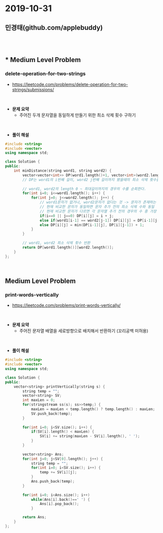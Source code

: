 # 2019-10-31
## 민경태(github.com/applebuddy)

<br>
<br>

## * Medium Level Problem 

### delete-operation-for-two-strings

- https://leetcode.com/problems/delete-operation-for-two-strings/submissions/

<br>

- **문제 요약**
  - 주어진 두개 문자열을 동일하게 만들기 위한 최소 삭제 횟수 구하기

<br>

- **풀이 해설**

~~~ C++
#include <string>
#include <vector>
using namespace std;

class Solution {
public:
    int minDistance(string word1, string word2) {
        vector<vector<int>> DP(word1.length()+1, vector<int>(word2.length()+1,0));
      	// DP는 word1의 i번째 길이, word2 j번째 길이까지 봤을때의 최소 삭제 횟수를 기록한다. 
      
      	// word1, word2의 length 0 ~ 최대길이까지의 경우의 수를 순회한다. 
        for(int i=0; i<=word1.length(); i++) {
            for(int j=0; j<=word2.length(); j++) {
              	// word1문자가 없거나, word2문자가 없다는 것 -> 문자가 존재하는 문자열은 전부 삭제되야 함
              	// 현재 비교한 문자가 동일하면 문자 추가 전의 최소 삭제 수와 동일
              	// 현재 비교한 문자가 다르면 각 문자열 추가 전의 경우의 수 중 가장 작은 최소삭제값 + 1
                if(i==0 || j==0) DP[i][j] = i + j;
                else if(word1[i-1] == word2[j-1]) DP[i][j] = DP[i-1][j-1]; 
                else DP[i][j] = min(DP[i-1][j], DP[i][j-1]) + 1;
            }
        }
      
      	// word1, word2 최소 삭제 횟수 반환 
        return DP[word1.length()][word2.length()];
    }
};
~~~

<br>



## Medium Level Problem 

### print-words-vertically

- https://leetcode.com/problems/print-words-vertically/

<br>

- **문제 요약**
  - 주어진 문자열 배열을 세로방향으로 배치해서 반환하기 (꼬리공백 미허용)

<br>

- **풀이 해설**

~~~ C++
#include <string>
#include <vector>
using namespace std;

class Solution {
public:
    vector<string> printVertically(string s) {
        string temp = "";
        vector<string> SV;
        int maxLen = 0;
        for(stringstream ss(s); ss>>temp;) {
            maxLen = maxLen < temp.length() ? temp.length() : maxLen;
            SV.push_back(temp);
        }
        
        for(int i=0; i<SV.size(); i++) {
            if(SV[i].length() < maxLen) {
                SV[i] += string(maxLen - SV[i].length(), ' ');
            }
        }
        
        vector<string> Ans;
        for(int j=0; j<SV[0].length(); j++) {
            string temp = "";
            for(int i=0; i<SV.size(); i++) {
                temp += SV[i][j];
            }
            Ans.push_back(temp);
        }
        
        for(int i=0; i<Ans.size(); i++)
            while(Ans[i].back()==' ') {
                Ans[i].pop_back();
            }

        return Ans;
    }
};
~~~

<br>

